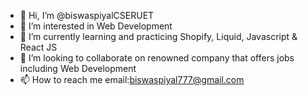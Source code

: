 - 👋 Hi, I’m @biswaspiyalCSERUET
- 👀 I’m interested in Web Development
- 🌱 I’m currently learning and practicing Shopify, Liquid, Javascript & React JS
- 💞️ I’m looking to collaborate on renowned company that offers jobs including Web Development
- 📫 How to reach me email:biswaspiyal777@gmail.com

<!---
biswaspiyalCSERUET/biswaspiyalCSERUET is a ✨ special ✨ repository because its `README.md` (this file) appears on your GitHub profile.
You can click the Preview link to take a look at your changes.
--->
